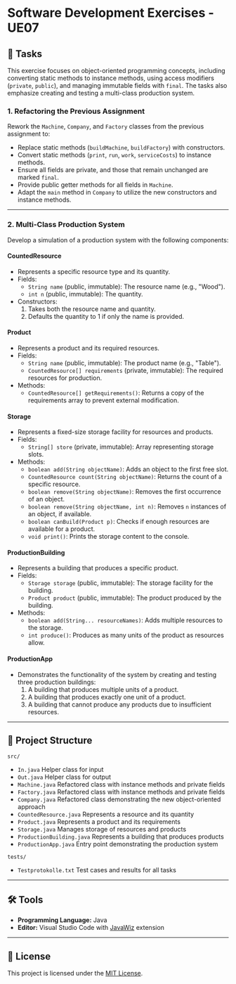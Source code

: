 # Software Development Exercises - UE07  

## 📜 Tasks  
This exercise focuses on object-oriented programming concepts, including converting static methods to instance methods, using access modifiers (`private`, `public`), and managing immutable fields with `final`. The tasks also emphasize creating and testing a multi-class production system.  

### 1. Refactoring the Previous Assignment  
Rework the `Machine`, `Company`, and `Factory` classes from the previous assignment to:  
- Replace static methods (`buildMachine`, `buildFactory`) with constructors.  
- Convert static methods (`print`, `run`, `work`, `serviceCosts`) to instance methods.  
- Ensure all fields are private, and those that remain unchanged are marked `final`.  
- Provide public getter methods for all fields in `Machine`.  
- Adapt the `main` method in `Company` to utilize the new constructors and instance methods.  

---

### 2. Multi-Class Production System  
Develop a simulation of a production system with the following components:  

#### **CountedResource**  
- Represents a specific resource type and its quantity.  
- Fields:  
  - `String name` (public, immutable): The resource name (e.g., "Wood").  
  - `int n` (public, immutable): The quantity.  
- Constructors:  
  1. Takes both the resource name and quantity.  
  2. Defaults the quantity to 1 if only the name is provided.  

#### **Product**  
- Represents a product and its required resources.  
- Fields:  
  - `String name` (public, immutable): The product name (e.g., "Table").  
  - `CountedResource[] requirements` (private, immutable): The required resources for production.  
- Methods:  
  - `CountedResource[] getRequirements()`: Returns a copy of the requirements array to prevent external modification.  

#### **Storage**  
- Represents a fixed-size storage facility for resources and products.  
- Fields:  
  - `String[] store` (private, immutable): Array representing storage slots.  
- Methods:  
  - `boolean add(String objectName)`: Adds an object to the first free slot.  
  - `CountedResource count(String objectName)`: Returns the count of a specific resource.  
  - `boolean remove(String objectName)`: Removes the first occurrence of an object.  
  - `boolean remove(String objectName, int n)`: Removes `n` instances of an object, if available.  
  - `boolean canBuild(Product p)`: Checks if enough resources are available for a product.  
  - `void print()`: Prints the storage content to the console.  

#### **ProductionBuilding**  
- Represents a building that produces a specific product.  
- Fields:  
  - `Storage storage` (public, immutable): The storage facility for the building.  
  - `Product product` (public, immutable): The product produced by the building.  
- Methods:  
  - `boolean add(String... resourceNames)`: Adds multiple resources to the storage.  
  - `int produce()`: Produces as many units of the product as resources allow.  

#### **ProductionApp**  
- Demonstrates the functionality of the system by creating and testing three production buildings:  
  1. A building that produces multiple units of a product.  
  2. A building that produces exactly one unit of a product.  
  3. A building that cannot produce any products due to insufficient resources.  

---

## 📂 Project Structure  

``src/``

- ``In.java`` Helper class for input  
- ``Out.java`` Helper class for output  
- ``Machine.java`` Refactored class with instance methods and private fields  
- ``Factory.java`` Refactored class with instance methods and private fields  
- ``Company.java`` Refactored class demonstrating the new object-oriented approach  
- ``CountedResource.java`` Represents a resource and its quantity  
- ``Product.java`` Represents a product and its requirements  
- ``Storage.java`` Manages storage of resources and products  
- ``ProductionBuilding.java`` Represents a building that produces products  
- ``ProductionApp.java`` Entry point demonstrating the production system  

``tests/``

- ``Testprotokolle.txt`` Test cases and results for all tasks  

---

## 🛠 Tools  
- **Programming Language:** Java  
- **Editor:** Visual Studio Code with [JavaWiz](https://github.com/SSW-JKU/javawiz) extension  

---

## 📝 License  
This project is licensed under the [MIT License](LICENSE).